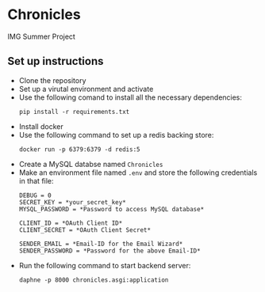 # Chronicles
IMG Summer Project

## Set up instructions
* Clone the repository
* Set up a virutal environment and activate
* Use the following comand to install all the necessary dependencies:
  ``` 
  pip install -r requirements.txt 
  ```
* Install docker
* Use the following command to set up a redis backing store:
  ```
  docker run -p 6379:6379 -d redis:5
  ```
* Create a MySQL databse named ```Chronicles```
* Make an environment file named ```.env``` and store the following credentials in that file:
  ```
  DEBUG = 0
  SECRET_KEY = *your_secret_key*
  MYSQL_PASSWORD = *Password to access MySQL database*
  
  CLIENT_ID = *OAuth Client ID*
  CLIENT_SECRET = *OAuth Client Secret*
  
  SENDER_EMAIL = *Email-ID for the Email Wizard*
  SENDER_PASSWORD = *Password for the above Email-ID*
  ```
* Run the following command to start backend server:
  ```
  daphne -p 8000 chronicles.asgi:application
  ```
